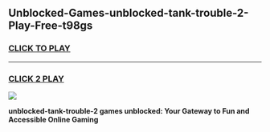 
## Unblocked-Games-unblocked-tank-trouble-2-Play-Free-t98gs
<h3>
<a href="https://premium76.site?title=unblocked-tank-trouble-2&ref=18A1">CLICK TO PLAY</a></h3>
<hr>

<h3>
<a href="https://premium76.site?title=unblocked-tank-trouble-2&ref=18A1">CLICK 2 PLAY</a>
  
</h3>

<a href="https://premium76.site?title=unblocked-tank-trouble-2&ref=18A1"><img src="https://clearcache.store/games.png"></a>


**unblocked-tank-trouble-2 games unblocked: Your Gateway to Fun and Accessible Online Gaming**
